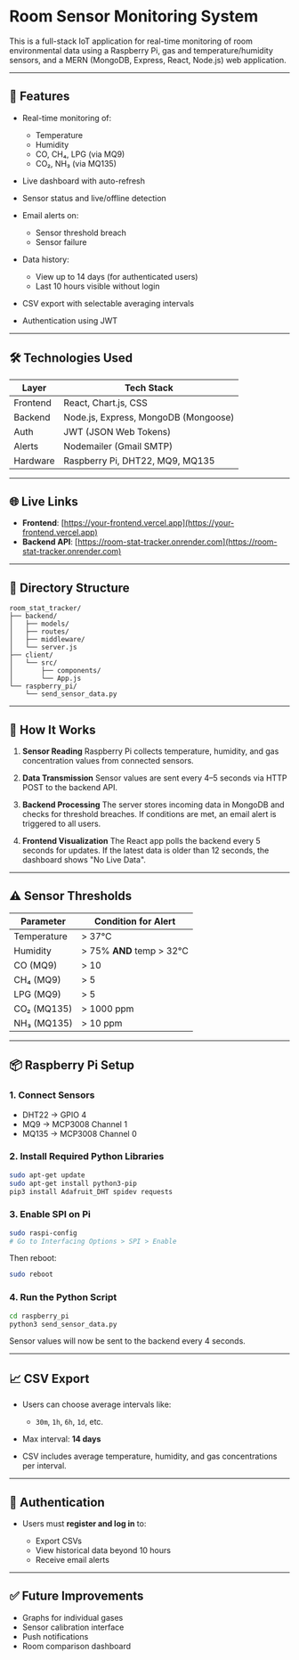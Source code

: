 # Room Sensor Monitoring System

This is a full-stack IoT application for real-time monitoring of room environmental data using a Raspberry Pi, gas and temperature/humidity sensors, and a MERN (MongoDB, Express, React, Node.js) web application.

---

## 🚀 Features

* Real-time monitoring of:

  * Temperature
  * Humidity
  * CO, CH₄, LPG (via MQ9)
  * CO₂, NH₃ (via MQ135)
* Live dashboard with auto-refresh
* Sensor status and live/offline detection
* Email alerts on:

  * Sensor threshold breach
  * Sensor failure
* Data history:

  * View up to 14 days (for authenticated users)
  * Last 10 hours visible without login
* CSV export with selectable averaging intervals
* Authentication using JWT

---

## 🛠 Technologies Used

| Layer    | Tech Stack                           |
| -------- | ------------------------------------ |
| Frontend | React, Chart.js, CSS                 |
| Backend  | Node.js, Express, MongoDB (Mongoose) |
| Auth     | JWT (JSON Web Tokens)                |
| Alerts   | Nodemailer (Gmail SMTP)              |
| Hardware | Raspberry Pi, DHT22, MQ9, MQ135      |

---

## 🌐 Live Links

* **Frontend**: [https://your-frontend.vercel.app](https://your-frontend.vercel.app)
* **Backend API**: [https://room-stat-tracker.onrender.com](https://room-stat-tracker.onrender.com)

---

## 📁 Directory Structure

```
room_stat_tracker/
├── backend/
│   ├── models/
│   ├── routes/
│   ├── middleware/
│   └── server.js
├── client/
│   └── src/
│       ├── components/
│       └── App.js
└── raspberry_pi/
    └── send_sensor_data.py
```

---

## 🔄 How It Works

1. **Sensor Reading**
   Raspberry Pi collects temperature, humidity, and gas concentration values from connected sensors.

2. **Data Transmission**
   Sensor values are sent every 4–5 seconds via HTTP POST to the backend API.

3. **Backend Processing**
   The server stores incoming data in MongoDB and checks for threshold breaches. If conditions are met, an email alert is triggered to all users.

4. **Frontend Visualization**
   The React app polls the backend every 5 seconds for updates. If the latest data is older than 12 seconds, the dashboard shows "No Live Data".

---

## ⚠ Sensor Thresholds

| Parameter   | Condition for Alert       |
| ----------- | ------------------------- |
| Temperature | > 37°C                    |
| Humidity    | > 75% **AND** temp > 32°C |
| CO (MQ9)    | > 10                      |
| CH₄ (MQ9)   | > 5                       |
| LPG (MQ9)   | > 5                       |
| CO₂ (MQ135) | > 1000 ppm                |
| NH₃ (MQ135) | > 10 ppm                  |

---

## 📦 Raspberry Pi Setup

### 1. Connect Sensors

* DHT22 → GPIO 4
* MQ9 → MCP3008 Channel 1
* MQ135 → MCP3008 Channel 0

### 2. Install Required Python Libraries

```bash
sudo apt-get update
sudo apt-get install python3-pip
pip3 install Adafruit_DHT spidev requests
```

### 3. Enable SPI on Pi

```bash
sudo raspi-config
# Go to Interfacing Options > SPI > Enable
```

Then reboot:

```bash
sudo reboot
```

### 4. Run the Python Script

```bash
cd raspberry_pi
python3 send_sensor_data.py
```

Sensor values will now be sent to the backend every 4 seconds.

---

## 📈 CSV Export

* Users can choose average intervals like:

  * `30m`, `1h`, `6h`, `1d`, etc.
* Max interval: **14 days**
* CSV includes average temperature, humidity, and gas concentrations per interval.

---

## 🔐 Authentication

* Users must **register and log in** to:

  * Export CSVs
  * View historical data beyond 10 hours
  * Receive email alerts

---

## ✅ Future Improvements

* Graphs for individual gases
* Sensor calibration interface
* Push notifications
* Room comparison dashboard


